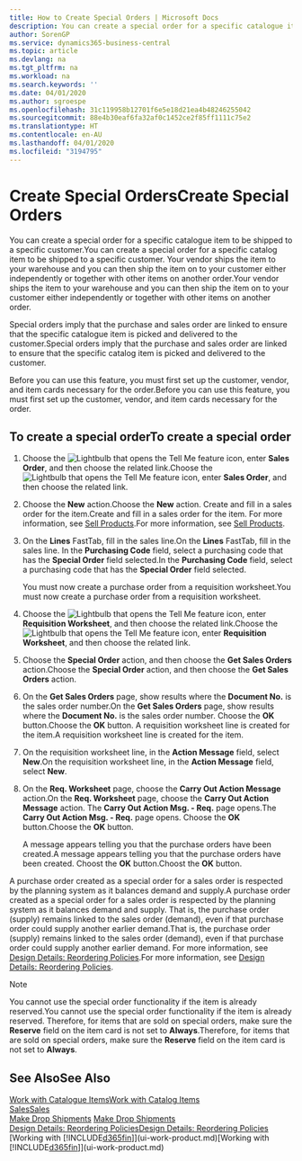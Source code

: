 ```yaml
---
title: How to Create Special Orders | Microsoft Docs
description: You can create a special order for a specific catalogue item to be shipped to a specific customer. Your vendor ships the item to your warehouse and you can then ship the item on to your customer either independently or together with other items on another order.
author: SorenGP
ms.service: dynamics365-business-central
ms.topic: article
ms.devlang: na
ms.tgt_pltfrm: na
ms.workload: na
ms.search.keywords: ''
ms.date: 04/01/2020
ms.author: sgroespe
ms.openlocfilehash: 31c119958b12701f6e5e18d21ea4b48246255042
ms.sourcegitcommit: 88e4b30eaf6fa32af0c1452ce2f85ff1111c75e2
ms.translationtype: HT
ms.contentlocale: en-AU
ms.lasthandoff: 04/01/2020
ms.locfileid: "3194795"
---
```

# <a name="create-special-orders"></a><span data-ttu-id="126a8-104">Create Special Orders</span><span class="sxs-lookup"><span data-stu-id="126a8-104">Create Special Orders</span></span>
<span data-ttu-id="126a8-105">You can create a special order for a specific catalogue item to be shipped to a specific customer.</span><span class="sxs-lookup"><span data-stu-id="126a8-105">You can create a special order for a specific catalog item to be shipped to a specific customer.</span></span> <span data-ttu-id="126a8-106">Your vendor ships the item to your warehouse and you can then ship the item on to your customer either independently or together with other items on another order.</span><span class="sxs-lookup"><span data-stu-id="126a8-106">Your vendor ships the item to your warehouse and you can then ship the item on to your customer either independently or together with other items on another order.</span></span>  

<span data-ttu-id="126a8-107">Special orders imply that the purchase and sales order are linked to ensure that the specific catalogue item is picked and delivered to the customer.</span><span class="sxs-lookup"><span data-stu-id="126a8-107">Special orders imply that the purchase and sales order are linked to ensure that the specific catalog item is picked and delivered to the customer.</span></span>  

<span data-ttu-id="126a8-108">Before you can use this feature, you must first set up the customer, vendor, and item cards necessary for the order.</span><span class="sxs-lookup"><span data-stu-id="126a8-108">Before you can use this feature, you must first set up the customer, vendor, and item cards necessary for the order.</span></span>  

## <a name="to-create-a-special-order"></a><span data-ttu-id="126a8-109">To create a special order</span><span class="sxs-lookup"><span data-stu-id="126a8-109">To create a special order</span></span>  
1.  <span data-ttu-id="126a8-110">Choose the ![Lightbulb that opens the Tell Me feature](media/ui-search/search_small.png "Tell me what you want to do") icon, enter **Sales Order**, and then choose the related link.</span><span class="sxs-lookup"><span data-stu-id="126a8-110">Choose the ![Lightbulb that opens the Tell Me feature](media/ui-search/search_small.png "Tell me what you want to do") icon, enter **Sales Order**, and then choose the related link.</span></span>  
2. <span data-ttu-id="126a8-111">Choose the **New** action.</span><span class="sxs-lookup"><span data-stu-id="126a8-111">Choose the **New** action.</span></span> <span data-ttu-id="126a8-112">Create and fill in a  sales order for the item.</span><span class="sxs-lookup"><span data-stu-id="126a8-112">Create and fill in a  sales order for the item.</span></span> <span data-ttu-id="126a8-113">For more information, see [Sell Products](sales-how-sell-products.md).</span><span class="sxs-lookup"><span data-stu-id="126a8-113">For more information, see [Sell Products](sales-how-sell-products.md).</span></span>
3.  <span data-ttu-id="126a8-114">On the **Lines** FastTab, fill in the sales line.</span><span class="sxs-lookup"><span data-stu-id="126a8-114">On the **Lines** FastTab, fill in the sales line.</span></span> <span data-ttu-id="126a8-115">In the **Purchasing Code** field, select a purchasing code that has the **Special Order** field selected.</span><span class="sxs-lookup"><span data-stu-id="126a8-115">In the **Purchasing Code** field, select a purchasing code that has the **Special Order** field selected.</span></span>

    <span data-ttu-id="126a8-116">You must now create a purchase order from a requisition worksheet.</span><span class="sxs-lookup"><span data-stu-id="126a8-116">You must now create a purchase order from a requisition worksheet.</span></span>  
4. <span data-ttu-id="126a8-117">Choose the ![Lightbulb that opens the Tell Me feature](media/ui-search/search_small.png "Tell me what you want to do") icon, enter **Requisition Worksheet**, and then choose the related link.</span><span class="sxs-lookup"><span data-stu-id="126a8-117">Choose the ![Lightbulb that opens the Tell Me feature](media/ui-search/search_small.png "Tell me what you want to do") icon, enter **Requisition Worksheet**, and then choose the related link.</span></span>  
5. <span data-ttu-id="126a8-118">Choose the **Special Order** action, and then choose the **Get Sales Orders** action.</span><span class="sxs-lookup"><span data-stu-id="126a8-118">Choose the **Special Order** action, and then choose the **Get Sales Orders** action.</span></span>  
6.  <span data-ttu-id="126a8-119">On the **Get Sales Orders** page, show results where the **Document No.** is the sales order number.</span><span class="sxs-lookup"><span data-stu-id="126a8-119">On the **Get Sales Orders** page, show results where the **Document No.** is the sales order number.</span></span> <span data-ttu-id="126a8-120">Choose the **OK** button.</span><span class="sxs-lookup"><span data-stu-id="126a8-120">Choose the **OK** button.</span></span> <span data-ttu-id="126a8-121">A requisition worksheet line is created for the item.</span><span class="sxs-lookup"><span data-stu-id="126a8-121">A requisition worksheet line is created for the item.</span></span>  
7.  <span data-ttu-id="126a8-122">On the requisition worksheet line, in the **Action Message** field, select **New**.</span><span class="sxs-lookup"><span data-stu-id="126a8-122">On the requisition worksheet line, in the **Action Message** field, select **New**.</span></span>  
8.  <span data-ttu-id="126a8-123">On the **Req. Worksheet** page, choose the **Carry Out Action Message** action.</span><span class="sxs-lookup"><span data-stu-id="126a8-123">On the **Req. Worksheet** page, choose the **Carry Out Action Message** action.</span></span> <span data-ttu-id="126a8-124">The **Carry Out Action Msg. - Req.** page opens.</span><span class="sxs-lookup"><span data-stu-id="126a8-124">The **Carry Out Action Msg. - Req.** page opens.</span></span> <span data-ttu-id="126a8-125">Choose the **OK** button.</span><span class="sxs-lookup"><span data-stu-id="126a8-125">Choose the **OK** button.</span></span>  

    <span data-ttu-id="126a8-126">A message appears telling you that the purchase orders have been created.</span><span class="sxs-lookup"><span data-stu-id="126a8-126">A message appears telling you that the purchase orders have been created.</span></span> <span data-ttu-id="126a8-127">Choost the **OK** button.</span><span class="sxs-lookup"><span data-stu-id="126a8-127">Choost the **OK** button.</span></span>  

<span data-ttu-id="126a8-128">A purchase order created as a special order for a sales order is respected by the planning system as it balances demand and supply.</span><span class="sxs-lookup"><span data-stu-id="126a8-128">A purchase order created as a special order for a sales order is respected by the planning system as it balances demand and supply.</span></span> <span data-ttu-id="126a8-129">That is, the purchase order (supply) remains linked to the sales order (demand), even if that purchase order could supply another earlier demand.</span><span class="sxs-lookup"><span data-stu-id="126a8-129">That is, the purchase order (supply) remains linked to the sales order (demand), even if that purchase order could supply another earlier demand.</span></span> <span data-ttu-id="126a8-130">For more information, see [Design Details: Reordering Policies](design-details-reservation-order-tracking-and-action-messaging.md).</span><span class="sxs-lookup"><span data-stu-id="126a8-130">For more information, see [Design Details: Reordering Policies](design-details-reservation-order-tracking-and-action-messaging.md).</span></span>  

> [!NOTE]  
>  <span data-ttu-id="126a8-131">You cannot use the special order functionality if the item is already reserved.</span><span class="sxs-lookup"><span data-stu-id="126a8-131">You cannot use the special order functionality if the item is already reserved.</span></span> <span data-ttu-id="126a8-132">Therefore, for items that are sold on special orders, make sure the **Reserve** field on the item card is not set to **Always**.</span><span class="sxs-lookup"><span data-stu-id="126a8-132">Therefore, for items that are sold on special orders, make sure the **Reserve** field on the item card is not set to **Always**.</span></span>  

## <a name="see-also"></a><span data-ttu-id="126a8-133">See Also</span><span class="sxs-lookup"><span data-stu-id="126a8-133">See Also</span></span>  
[<span data-ttu-id="126a8-134">Work with Catalogue Items</span><span class="sxs-lookup"><span data-stu-id="126a8-134">Work with Catalog Items</span></span>](inventory-how-work-nonstock-items.md)  
[<span data-ttu-id="126a8-135">Sales</span><span class="sxs-lookup"><span data-stu-id="126a8-135">Sales</span></span>](sales-manage-sales.md)  
<span data-ttu-id="126a8-136">[Make Drop Shipments](sales-how-drop-shipment.md) </span><span class="sxs-lookup"><span data-stu-id="126a8-136">[Make Drop Shipments](sales-how-drop-shipment.md) </span></span>  
[<span data-ttu-id="126a8-137">Design Details: Reordering Policies</span><span class="sxs-lookup"><span data-stu-id="126a8-137">Design Details: Reordering Policies</span></span>](design-details-reservation-order-tracking-and-action-messaging.md)  
<span data-ttu-id="126a8-138">[Working with [!INCLUDE[d365fin](includes/d365fin_md.md)]](ui-work-product.md)</span><span class="sxs-lookup"><span data-stu-id="126a8-138">[Working with [!INCLUDE[d365fin](includes/d365fin_md.md)]](ui-work-product.md)</span></span>

